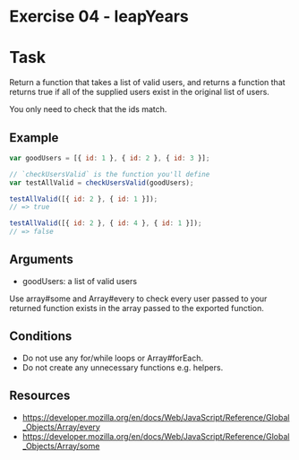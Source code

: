 # Exercise 04 - leapYears

# Task

Return a function that takes a list of valid users, and returns a function that returns true if all of the supplied users exist in the original list of users.

You only need to check that the ids match.

## Example


```js
var goodUsers = [{ id: 1 }, { id: 2 }, { id: 3 }];

// `checkUsersValid` is the function you'll define
var testAllValid = checkUsersValid(goodUsers);

testAllValid([{ id: 2 }, { id: 1 }]);
// => true

testAllValid([{ id: 2 }, { id: 4 }, { id: 1 }]);
// => false
```

## Arguments

- goodUsers: a list of valid users

Use array#some and Array#every to check every user passed to your returned function exists in the array passed to the exported function.

## Conditions

- Do not use any for/while loops or Array#forEach.
- Do not create any unnecessary functions e.g. helpers.

## Resources

- https://developer.mozilla.org/en/docs/Web/JavaScript/Reference/Global_Objects/Array/every
- https://developer.mozilla.org/en/docs/Web/JavaScript/Reference/Global_Objects/Array/some
